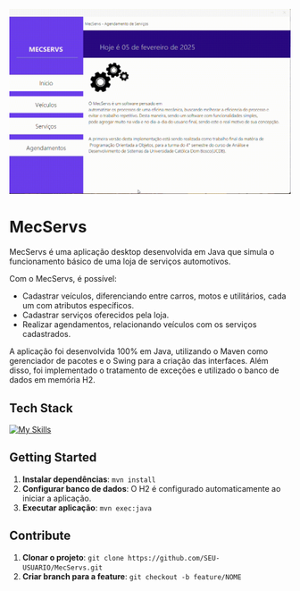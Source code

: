 ![Descrição do GIF](./presentation.gif)


# MecServs

MecServs é uma aplicação desktop desenvolvida em Java que simula o funcionamento básico de uma loja de serviços automotivos.

Com o MecServs, é possível:

- Cadastrar veículos, diferenciando entre carros, motos e utilitários, cada um com atributos específicos.
- Cadastrar serviços oferecidos pela loja.
- Realizar agendamentos, relacionando veículos com os serviços cadastrados.

A aplicação foi desenvolvida 100% em Java, utilizando o Maven como gerenciador de pacotes e o Swing para a criação das interfaces. Além disso, foi implementado o tratamento de exceções e utilizado o banco de dados em memória H2.

## Tech Stack

[![My Skills](https://skillicons.dev/icons?i=java,maven)](https://skillicons.dev)

## Getting Started

1. **Instalar dependências**: `mvn install`
2. **Configurar banco de dados**: O H2 é configurado automaticamente ao iniciar a aplicação.
3. **Executar aplicação**: `mvn exec:java`

## Contribute

1. **Clonar o projeto**: `git clone https://github.com/SEU-USUARIO/MecServs.git`
2. **Criar branch para a feature**: `git checkout -b feature/NOME`
